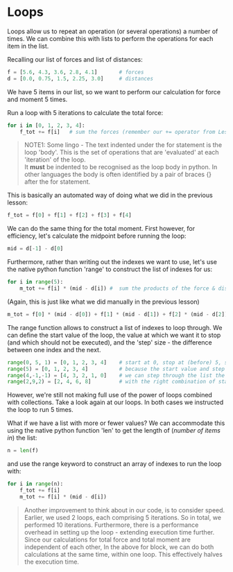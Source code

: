 # Loops 

Loops allow us to repeat an operation (or several operations) a number of times.
We can combine this with lists to perform the operations for each item in the list.

Recalling our list of forces and list of distances:
```python
f = [5.6, 4.3, 3.6, 2.8, 4.1]		# forces
d = [0.0, 0.75, 1.5, 2.25, 3.0]		# distances
```

We have 5 items in our list, so we want to perform our calculation for force and moment 5 times.

Run a loop with 5 iterations to calculate the total force:
```python
for i in [0, 1, 2, 3, 4]:
	f_tot += f[i]	# sum the forces (remember our += operator from Lesson 1)
```

>NOTE1: Some lingo - The text indented under the for statement is the loop 'body'. This is the set of operations that are 'evaluated' at each 'iteration' of the loop.<br> It **must** be indented to be recognised as the loop body in python. In other languages the body is often identified by a pair of braces {} after the for statement.

This is basically an automated way of doing what we did in the previous lesson:
```python
f_tot = f[0] + f[1] + f[2] + f[3] + f[4]
```

We can do the same thing for the total moment.
First however, for efficiency, let's calculate the midpoint before running the loop:
```python
mid = d[-1] - d[0]
```
Furthermore, rather than writing out the indexes we want to use,
let's use the native python function 'range' to construct the list of indexes for us:
```python
for i in range(5):
	m_tot += f[i] * (mid - d[i]) #  sum the products of the force & distance
```
(Again, this is just like what we did manually in the previous lesson)
```python
m_tot = f[0] * (mid - d[0]) + f[1] * (mid - d[1]) + f[2] * (mid - d[2]) + f[3] * (mid - d[3]) + f[4] * (mid - d[4])
```

The range function allows to construct a list of indexes to loop through. We can define the start value of the loop, the value at which we want it to stop (and which should not be executed), and the 'step' size - the difference between one index and the next. 
```python
range(0, 5, 1) = [0, 1, 2, 3, 4] 	# start at 0, stop at (before) 5, step by 1
range(5) = [0, 1, 2, 3, 4] 			# because the start value and step size are optional, we can omit them and get the same list
range(4,-1,-1) = [4, 3, 2, 1, 0] 	# we can step through the list the backwards and count down instead using step = -1
range(2,9,2) = [2, 4, 6, 8]			# with the right combination of start, stop & step values, we can create all kinds of lists
```

However, we're still not making full use of the power of loops combined with collections.
Take a look again at our loops. In both cases we instructed the loop to run 5 times. 

What if we have a list with more or fewer values?
We can accommodate this using the native python function 'len' to get the length of (_number of items in_) the list:
```python
n = len(f)
```
and use the range keyword to construct an array of indexes to run the loop with:
```python
for i in range(n):
	f_tot += f[i]
	m_tot += f[i] * (mid - d[i])
```

> Another improvement to think about in our code, is to consider speed.
Earlier, we used 2 loops, each comprising 5 iterations. So in total, we performed 10 iterations.
Furthermore, there is a performance overhead in setting up the loop - extending execution time further.
Since our calculations for total force and total moment are independent of each other, 
In the above for block, we can do both calculations at the same time, within one loop.
This effectively halves the execution time.